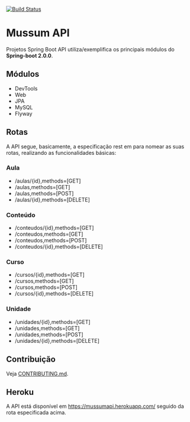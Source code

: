 [![Build Status](https://travis-ci.org/angelogluz/algoritmosIII-SpringBoot-API.svg?branch=master)](https://travis-ci.org/angelogluz/algoritmosIII-SpringBoot-API)

# Mussum API
Projetos Spring Boot API utiliza/exemplifica os principais módulos do <b>Spring-boot 2.0.0</b>.

## Módulos
* DevTools
* Web
* JPA
* MySQL
* Flyway

## Rotas
A API segue, basicamente, a especificação rest em para nomear as suas rotas, realizando as 
funcionalidades básicas:

### Aula
* /aulas/{id},methods=[GET]
* /aulas,methods=[GET]
* /aulas,methods=[POST]
* /aulas/{id},methods=[DELETE]
### Conteúdo
* /conteudos/{id},methods=[GET]
* /conteudos,methods=[GET]
* /conteudos,methods=[POST]
* /conteudos/{id},methods=[DELETE]
### Curso
* /cursos/{id},methods=[GET]
* /cursos,methods=[GET]
* /cursos,methods=[POST]
* /cursos/{id},methods=[DELETE]
### Unidade
* /unidades/{id},methods=[GET]
* /unidades,methods=[GET]
* /unidades,methods=[POST]
* /unidades/{id},methods=[DELETE]

## Contribuição
Veja [CONTRIBUTING.md](CONTRIBUTING.md).

## Heroku
A API está disponível em <link> https://mussumapi.herokuapp.com/ </link> seguido da rota
especificada acima.
